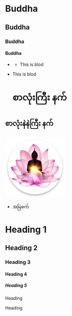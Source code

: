 # Buddha
## Buddha
### Buddha
#### Buddha

* * This is blod
* This is blod

  # စာလုံးကြီး နက်
## စာလုံးနဲနဲကြီး နက်
![](https://github.com/khonsoe/Buddha/blob/main/Buddha%20App%20icon/Buddha4.png)
* အမြဲစက်
<h1>Heading 1</h1>
<h2>Heading 2</h2>
<h3>Heading 3</h3>
<h4>Heading 4</h4>
<h5>Heading 5</h5>
<p>Heading</p>
Heading
